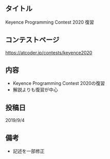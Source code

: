 ## タイトル

Keyence Programming Contest 2020 復習

## コンテストページ

https://atcoder.jp/contests/keyence2020

## 内容

- Keyence Programming Contest 2020の復習
- 解説よりも復習が中心

## 投稿日

2019/9/4

## 備考

- 記述を一部修正
